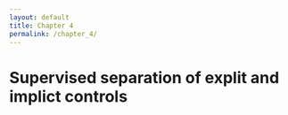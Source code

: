```yaml
---
layout: default
title: Chapter 4
permalink: /chapter_4/
---
```


# Supervised separation of explit and implict controls
